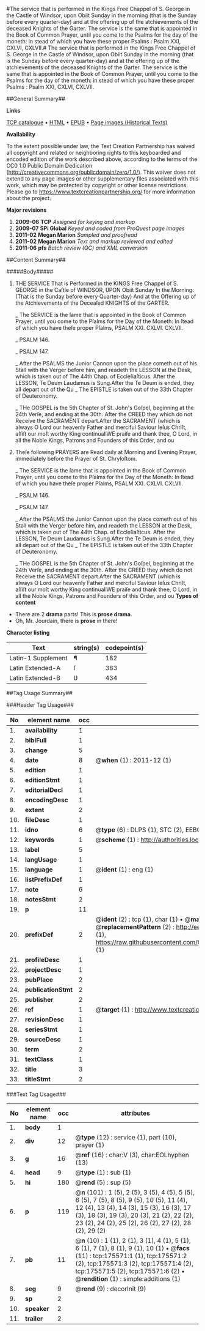 #The service that is performed in the Kings Free Chappel of S. George in the Castle of Windsor, upon Obiit Sunday in the morning (that is the Sunday before every quarter-day) and at the offering up of the atchievements of the deceased Knights of the Garter. The service is the same that is appointed in the Book of Common Prayer, until you come to the Psalms for the day of the moneth: in stead of which you have these proper Psalms : Psalm XXI, CXLVI, CXLVII.#
The service that is performed in the Kings Free Chappel of S. George in the Castle of Windsor, upon Obiit Sunday in the morning (that is the Sunday before every quarter-day) and at the offering up of the atchievements of the deceased Knights of the Garter. The service is the same that is appointed in the Book of Common Prayer, until you come to the Psalms for the day of the moneth: in stead of which you have these proper Psalms : Psalm XXI, CXLVI, CXLVII.

##General Summary##

**Links**

[TCP catalogue](http://www.ota.ox.ac.uk/tcp/)  • 
[HTML](http://tei.it.ox.ac.uk/tcp/Texts-HTML/free/B02/B02186.html)  • 
[EPUB](http://tei.it.ox.ac.uk/tcp/Texts-EPUB/free/B02/B02186.epub) • 
[Page images (Historical Texts)](https://historicaltexts.jisc.ac.uk/eebo-52211753e)

**Availability**

To the extent possible under law, the Text Creation Partnership has waived all copyright and related or neighboring rights to this keyboarded and encoded edition of the work described above, according to the terms of the CC0 1.0 Public Domain Dedication (http://creativecommons.org/publicdomain/zero/1.0/). This waiver does not extend to any page images or other supplementary files associated with this work, which may be protected by copyright or other license restrictions. Please go to https://www.textcreationpartnership.org/ for more information about the project.

**Major revisions**

1. __2009-06__ __TCP__ *Assigned for keying and markup*
1. __2009-07__ __SPi Global__ *Keyed and coded from ProQuest page images*
1. __2011-02__ __Megan Marion__ *Sampled and proofread*
1. __2011-02__ __Megan Marion__ *Text and markup reviewed and edited*
1. __2011-06__ __pfs__ *Batch review (QC) and XML conversion*

##Content Summary##

#####Body#####

1. THE SERVICE That is Performed in the KINGS Free Chappel of S. GEORGE in the Caſtle of WINDSOR, ƲPON Obiit Sunday In the Morning: (That is the Sunday before every Quarter-day) And at the Offering up of the Atchievements of the Deceaſed KNIGHTS of the GARTER.

    _ The SERVICE is the ſame that is appointed in the Book of Common Prayer, until you come to the Pſalms for the Day of the Moneth: In ſtead of which you have theſe proper Pſalms, PSALM XXI. CXLVI. CXLVII.

    _ PSALM 146.

    _ PSALM 147.

    _ After the PSALMS the Junior Cannon upon the place cometh out of his Stall with the Verger before him, and readeth the LESSON at the Desk, which is taken out of The 44th Chap. of Eccleſiaſticus.
After the LESSON, Te Deum Laudamus is Sung.After the Te Deum is ended, they all depart out of the Qu
    _ The EPISTLE is taken out of the 33th Chapter of Deuteronomy.

    _ THe GOSPEL is the 5th Chapter of St. John's Goſpel, beginning at the 24th Verſe, and ending at the 30th.
After the CREED they which do not Receive the SACRAMENT depart.After the SACRAMENT (which is always O Lord our heavenly Father and merciful Saviour Ieſus Chriſt, aſſiſt our moſt worthy King continuallWE praiſe and thank thee, O Lord, in all the Noble Kings, Patrons and Founders of this Order, and ou
1. Theſe following PRAYERS are Read daily at Morning and Evening Prayer, immediately before the Prayer of St. Chryſoſtom.

    _ The SERVICE is the ſame that is appointed in the Book of Common Prayer, until you come to the Pſalms for the Day of the Moneth: In ſtead of which you have theſe proper Pſalms, PSALM XXI. CXLVI. CXLVII.

    _ PSALM 146.

    _ PSALM 147.

    _ After the PSALMS the Junior Cannon upon the place cometh out of his Stall with the Verger before him, and readeth the LESSON at the Desk, which is taken out of The 44th Chap. of Eccleſiaſticus.
After the LESSON, Te Deum Laudamus is Sung.After the Te Deum is ended, they all depart out of the Qu
    _ The EPISTLE is taken out of the 33th Chapter of Deuteronomy.

    _ THe GOSPEL is the 5th Chapter of St. John's Goſpel, beginning at the 24th Verſe, and ending at the 30th.
After the CREED they which do not Receive the SACRAMENT depart.After the SACRAMENT (which is always O Lord our heavenly Father and merciful Saviour Ieſus Chriſt, aſſiſt our moſt worthy King continuallWE praiſe and thank thee, O Lord, in all the Noble Kings, Patrons and Founders of this Order, and ou
**Types of content**

  * There are 2 **drama** parts! This is **prose drama**.
  * Oh, Mr. Jourdain, there is **prose** in there!

**Character listing**


|Text|string(s)|codepoint(s)|
|---|---|---|
|Latin-1 Supplement|¶|182|
|Latin Extended-A|ſ|383|
|Latin Extended-B|Ʋ|434|

##Tag Usage Summary##

###Header Tag Usage###

|No|element name|occ|attributes|
|---|---|---|---|
|1.|__availability__|1||
|2.|__biblFull__|1||
|3.|__change__|5||
|4.|__date__|8| @__when__ (1) : 2011-12 (1)|
|5.|__edition__|1||
|6.|__editionStmt__|1||
|7.|__editorialDecl__|1||
|8.|__encodingDesc__|1||
|9.|__extent__|2||
|10.|__fileDesc__|1||
|11.|__idno__|6| @__type__ (6) : DLPS (1), STC (2), EEBO-CITATION (1), OCLC (1), VID (1)|
|12.|__keywords__|1| @__scheme__ (1) : http://authorities.loc.gov/ (1)|
|13.|__label__|5||
|14.|__langUsage__|1||
|15.|__language__|1| @__ident__ (1) : eng (1)|
|16.|__listPrefixDef__|1||
|17.|__note__|6||
|18.|__notesStmt__|2||
|19.|__p__|11||
|20.|__prefixDef__|2| @__ident__ (2) : tcp (1), char (1)  •  @__matchPattern__ (2) : ([0-9\-]+):([0-9IVX]+) (1), (.+) (1)  •  @__replacementPattern__ (2) : http://eebo.chadwyck.com/downloadtiff?vid=$1&page=$2 (1), https://raw.githubusercontent.com/textcreationpartnership/Texts/master/tcpchars.xml#$1 (1)|
|21.|__profileDesc__|1||
|22.|__projectDesc__|1||
|23.|__pubPlace__|2||
|24.|__publicationStmt__|2||
|25.|__publisher__|2||
|26.|__ref__|1| @__target__ (1) : http://www.textcreationpartnership.org/docs/. (1)|
|27.|__revisionDesc__|1||
|28.|__seriesStmt__|1||
|29.|__sourceDesc__|1||
|30.|__term__|2||
|31.|__textClass__|1||
|32.|__title__|3||
|33.|__titleStmt__|2||


###Text Tag Usage###

|No|element name|occ|attributes|
|---|---|---|---|
|1.|__body__|1||
|2.|__div__|12| @__type__ (12) : service (1), part (10), prayer (1)|
|3.|__g__|16| @__ref__ (16) : char:V (3), char:EOLhyphen (13)|
|4.|__head__|9| @__type__ (1) : sub (1)|
|5.|__hi__|180| @__rend__ (5) : sup (5)|
|6.|__p__|119| @__n__ (101) : 1 (5), 2 (5), 3 (5), 4 (5), 5 (5), 6 (5), 7 (5), 8 (5), 9 (5), 10 (5), 11 (4), 12 (4), 13 (4), 14 (3), 15 (3), 16 (3), 17 (3), 18 (3), 19 (3), 20 (3), 21 (2), 22 (2), 23 (2), 24 (2), 25 (2), 26 (2), 27 (2), 28 (2), 29 (2)|
|7.|__pb__|11| @__n__ (10) : 1 (1), 2 (1), 3 (1), 4 (1), 5 (1), 6 (1), 7 (1), 8 (1), 9 (1), 10 (1)  •  @__facs__ (11) : tcp:175571:1 (1), tcp:175571:2 (2), tcp:175571:3 (2), tcp:175571:4 (2), tcp:175571:5 (2), tcp:175571:6 (2)  •  @__rendition__ (1) : simple:additions (1)|
|8.|__seg__|9| @__rend__ (9) : decorInit (9)|
|9.|__sp__|2||
|10.|__speaker__|2||
|11.|__trailer__|2||
